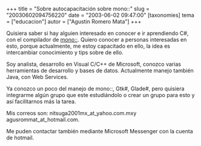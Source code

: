 +++
title = "Sobre autocapacitación sobre mono::"
slug = "20030602094756220"
date = "2003-06-02 09:47:00"
[taxonomies]
tema = ["educacion"]
autor = ["Agustin Romero Mata"]
+++

Quisiera saber si hay alguien interesado en conocer e ir aprendiendo C#,
con el compilador de [mono::](http://go-mono.com). Quiero conocer a
personas interesadas en esto, porque actualmente, me estoy capacitado en
ello, la idea es intercambiar conocimiento y tips sobre de ello.

<!-- more -->
Soy analista, desarrollo en Visual C/C++ de Microsoft, conozco varias
herramientas de desarrollo y bases de datos. Actualmente manejo también
Java, con Web Services.

Ya conozco un poco del manejo de mono::, Gtk#, Glade#, pero quisiera
integrarme algún grupo que este estudiándolo o crear un grupo para esto
y así facilitarnos más la tarea.

Mis correos son: nitsuga2001mx_at_yahoo.com.mxy
agusrommat_at_hotmail.com.

Me puden contactar también mediante Microsoft Messenger con la cuenta de
hotmail.

